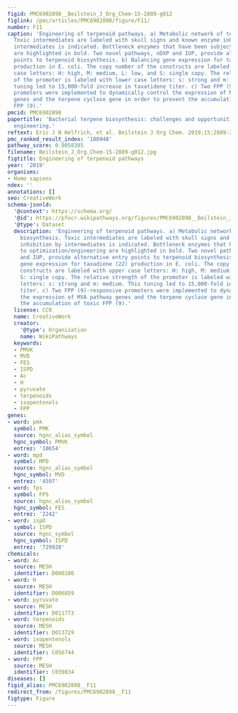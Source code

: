 ```yaml
---
figid: PMC6902898__Beilstein_J_Org_Chem-15-2889-g012
figlink: /pmc/articles/PMC6902898/figure/F11/
number: F11
caption: 'Engineering of terpenoid pathways. a) Metabolic network of terpenoid biosynthesis.
  Toxic intermediates are labeled with skull signs and known enzyme inhibition by
  intermediates is indicated. Bottleneck enzymes that have been subjected to optimization/engineering
  are highlighted in bold. Two novel pathways, nDXP and IUP, provide alternative entry
  points to terpenoid biosynthesis. b) Balancing gene expression for taxadiene (22)
  production in E. coli. The copy number of the constructs are labeled with upper
  case letters: H: high, M: medium, L: low, and S: single copy. The relative strength
  of the promoter is labeled with lower case letters: s: strong and m: medium. This
  tuning led to 15,000-fold increase in taxatidene titer. c) Two FPP (9)-responsive
  promoters were implemented to dynamically control the expression of MVA pathway
  genes and the terpene cyclase gene in order to prevent the accumulation of toxic
  FPP (9).'
pmcid: PMC6902898
papertitle: 'Bacterial terpene biosynthesis: challenges and opportunities for pathway
  engineering.'
reftext: Eric J N Helfrich, et al. Beilstein J Org Chem. 2019;15:2889-2906.
pmc_ranked_result_index: '100948'
pathway_score: 0.8058385
filename: Beilstein_J_Org_Chem-15-2889-g012.jpg
figtitle: Engineering of terpenoid pathways
year: '2019'
organisms:
- Homo sapiens
ndex: ''
annotations: []
seo: CreativeWork
schema-jsonld:
  '@context': https://schema.org/
  '@id': https://pfocr.wikipathways.org/figures/PMC6902898__Beilstein_J_Org_Chem-15-2889-g012.html
  '@type': Dataset
  description: 'Engineering of terpenoid pathways. a) Metabolic network of terpenoid
    biosynthesis. Toxic intermediates are labeled with skull signs and known enzyme
    inhibition by intermediates is indicated. Bottleneck enzymes that have been subjected
    to optimization/engineering are highlighted in bold. Two novel pathways, nDXP
    and IUP, provide alternative entry points to terpenoid biosynthesis. b) Balancing
    gene expression for taxadiene (22) production in E. coli. The copy number of the
    constructs are labeled with upper case letters: H: high, M: medium, L: low, and
    S: single copy. The relative strength of the promoter is labeled with lower case
    letters: s: strong and m: medium. This tuning led to 15,000-fold increase in taxatidene
    titer. c) Two FPP (9)-responsive promoters were implemented to dynamically control
    the expression of MVA pathway genes and the terpene cyclase gene in order to prevent
    the accumulation of toxic FPP (9).'
  license: CC0
  name: CreativeWork
  creator:
    '@type': Organization
    name: WikiPathways
  keywords:
  - PMVK
  - MVD
  - FES
  - ISPD
  - Ac
  - H
  - pyruvate
  - terpenoids
  - isopentenols
  - FPP
genes:
- word: pmk
  symbol: PMK
  source: hgnc_alias_symbol
  hgnc_symbol: PMVK
  entrez: '10654'
- word: mpd
  symbol: MPD
  source: hgnc_alias_symbol
  hgnc_symbol: MVD
  entrez: '4597'
- word: fps
  symbol: FPS
  source: hgnc_alias_symbol
  hgnc_symbol: FES
  entrez: '2242'
- word: ispD
  symbol: ISPD
  source: hgnc_symbol
  hgnc_symbol: ISPD
  entrez: '729920'
chemicals:
- word: Ac
  source: MESH
  identifier: D000186
- word: H
  source: MESH
  identifier: D006859
- word: pyruvate
  source: MESH
  identifier: D011773
- word: terpenoids
  source: MESH
  identifier: D013729
- word: isopentenols
  source: MESH
  identifier: C056744
- word: FPP
  source: MESH
  identifier: C039834
diseases: []
figid_alias: PMC6902898__F11
redirect_from: /figures/PMC6902898__F11
figtype: Figure
---
```

